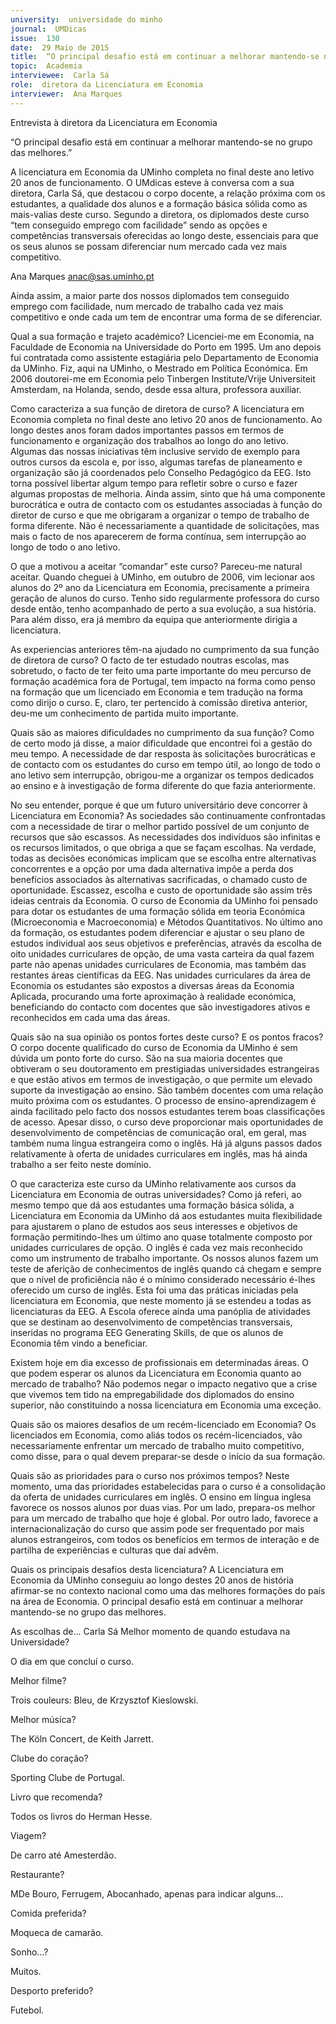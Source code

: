 ```yaml
---
university:  universidade do minho
journal:  UMDicas
issue:  130
date:  29 Maio de 2015
title:  “O principal desafio está em continuar a melhorar mantendo-se no grupo das melhores.”
topic:  Academia
interviewee:  Carla Sá
role:  diretora da Licenciatura em Economia
interviewer:  Ana Marques
---
```

 

 Entrevista à diretora da Licenciatura em Economia 

 “O principal desafio está em continuar a melhorar mantendo-se no grupo das melhores.”

 A licenciatura em Economia da UMinho completa no final deste ano letivo 20 anos de funcionamento.
 O UMdicas esteve à conversa com a sua diretora, Carla Sá, que destacou o corpo docente, a relação próxima com os estudantes, a qualidade dos alunos e a formação básica sólida como as mais-valias deste curso. Segundo a diretora, os diplomados deste curso “tem conseguido emprego com facilidade” sendo as opções e competências transversais oferecidas ao longo deste, essenciais para que os seus alunos se possam diferenciar num mercado cada vez mais competitivo.

 Ana Marques 
 anac@sas.uminho.pt 

 Ainda assim, a maior parte dos nossos diplomados tem conseguido emprego com facilidade, num mercado de trabalho cada vez mais competitivo e onde cada um tem de encontrar uma forma de se diferenciar.

 Qual a sua formação e trajeto académico?
 Licenciei-me em Economia, na Faculdade de Economia na Universidade do Porto em 1995. Um ano depois fui contratada como assistente estagiária pelo Departamento de Economia da UMinho. Fiz, aqui na UMinho, o Mestrado em Política Económica. Em 2006 doutorei-me em Economia pelo Tinbergen Institute/Vrije Universiteit Amsterdam, na Holanda, sendo, desde essa altura, professora auxiliar.

 Como caracteriza a sua função de diretora de curso?
 A licenciatura em Economia completa no final deste ano letivo 20 anos de funcionamento. Ao longo destes anos foram dados importantes passos em termos de funcionamento e organização dos trabalhos ao longo do ano letivo. Algumas das nossas iniciativas têm inclusive servido de exemplo para outros cursos da escola e, por isso, algumas tarefas de planeamento e organização são já coordenados pelo Conselho Pedagógico da EEG. Isto torna possível libertar algum tempo para refletir sobre o curso e fazer algumas propostas de melhoria.
 Ainda assim, sinto que há uma componente burocrática e outra de contacto com os estudantes associadas à função do diretor de curso e que me obrigaram a organizar o tempo de trabalho de forma diferente. Não é necessariamente a quantidade de solicitações, mas mais o facto de nos aparecerem de forma contínua, sem interrupção ao longo de todo o ano letivo.

 O que a motivou a aceitar “comandar” este curso?
 Pareceu-me natural aceitar. Quando cheguei à UMinho, em outubro de 2006, vim lecionar aos alunos do 2º ano da Licenciatura em Economia, precisamente a primeira geração de alunos do curso. Tenho sido regularmente professora do curso desde então, tenho acompanhado de perto a sua evolução, a sua história. Para além disso, era já membro da equipa que anteriormente dirigia a licenciatura.

 As experiencias anteriores têm-na ajudado no cumprimento da sua função de diretora de curso?
 O facto de ter estudado noutras escolas, mas sobretudo, o facto de ter feito uma parte importante do meu percurso de formação académica fora de Portugal, tem impacto na forma como penso na formação que um licenciado em Economia e tem tradução na forma como dirijo o curso. E, claro, ter pertencido à comissão diretiva anterior, deu-me um conhecimento de partida muito importante.

 Quais são as maiores dificuldades no cumprimento da sua função?
 Como de certo modo já disse, a maior dificuldade que encontrei foi a gestão do meu tempo. A necessidade de dar resposta às solicitações burocráticas e de contacto com os estudantes do curso em tempo útil, ao longo de todo o ano letivo sem interrupção, obrigou-me a organizar os tempos dedicados ao ensino e à investigação de forma diferente do que fazia anteriormente.

 No seu entender, porque é que um futuro universitário deve concorrer à Licenciatura em Economia?
 As sociedades são continuamente confrontadas com a necessidade de tirar o melhor partido possível de um conjunto de recursos que são escassos.
 As necessidades dos indivíduos são infinitas e os recursos limitados, o que obriga a que se façam escolhas. Na verdade, todas as decisões económicas implicam que se escolha entre alternativas concorrentes e a opção por uma dada alternativa impõe a perda dos benefícios associados às alternativas sacrificadas, o chamado custo de oportunidade. Escassez, escolha e custo de oportunidade são assim três ideias centrais da Economia.
 O curso de Economia da UMinho foi pensado para dotar os estudantes de uma formação sólida em teoria Económica (Microeconomia e Macroeconomia) e Métodos Quantitativos. No último ano da formação, os estudantes podem diferenciar e ajustar o seu plano de estudos individual aos seus objetivos e preferências, através da escolha de oito unidades curriculares de opção, de uma vasta carteira da qual fazem parte não apenas unidades curriculares de Economia, mas também das restantes áreas científicas da EEG. Nas unidades curriculares da área de Economia os estudantes são expostos a diversas áreas da Economia Aplicada, procurando uma forte aproximação à realidade económica, beneficiando do contacto com docentes que são investigadores ativos e reconhecidos em cada uma das áreas.

 Quais são na sua opinião os pontos fortes deste curso? E os pontos fracos?
 O corpo docente qualificado do curso de Economia da UMinho é sem dúvida um ponto forte do curso. São na sua maioria docentes que obtiveram o 
 seu doutoramento em prestigiadas universidades estrangeiras e que estão ativos em termos de investigação, o que permite um elevado suporte da investigação ao ensino. São também docentes com uma relação muito próxima com os estudantes. O processo de ensino-aprendizagem é ainda facilitado pelo facto dos nossos estudantes terem boas classificações de acesso.
 Apesar disso, o curso deve proporcionar mais oportunidades de desenvolvimento de competências de comunicação oral, em geral, mas também numa língua estrangeira como o inglês. Há já alguns passos dados relativamente à oferta de unidades curriculares em inglês, mas há ainda trabalho a ser feito neste domínio.

 O que caracteriza este curso da UMinho relativamente aos cursos da Licenciatura em Economia de outras universidades?
 Como já referi, ao mesmo tempo que dá aos estudantes uma formação básica sólida, a Licenciatura em Economia da UMinho dá aos estudantes muita flexibilidade para ajustarem o plano de estudos aos seus interesses e objetivos de formação permitindo-lhes um último ano quase totalmente composto por unidades curriculares de opção.
 O inglês é cada vez mais reconhecido como um instrumento de trabalho importante. Os nossos alunos fazem um teste de aferição de conhecimentos de inglês quando cá chegam e sempre que o nível de proficiência não é o mínimo considerado necessário é-lhes oferecido um curso de inglês. Esta foi uma das práticas iniciadas pela licenciatura em Economia, que neste momento já se estendeu a todas as licenciaturas da EEG. A Escola oferece ainda uma panóplia de atividades que se destinam ao desenvolvimento de competências transversais, inseridas no programa EEG Generating Skills, de que os alunos de Economia têm vindo a beneficiar.

 Existem hoje em dia excesso de profissionais em determinadas áreas. O que podem esperar os alunos da Licenciatura em Economia quanto ao mercado de trabalho?
 Não podemos negar o impacto negativo que a crise que vivemos tem tido na empregabilidade dos diplomados do ensino superior, não constituindo a nossa licenciatura em Economia uma exceção.

 Quais são os maiores desafios de um recém-licenciado em Economia?
 Os licenciados em Economia, como aliás todos os recém-licenciados, vão necessariamente enfrentar um mercado de trabalho muito competitivo, como disse, para o qual devem preparar-se desde o início da sua formação.

 Quais são as prioridades para o curso nos próximos tempos?
 Neste momento, uma das prioridades estabelecidas para o curso é a consolidação da oferta de unidades curriculares em inglês. O ensino em língua inglesa favorece os nossos alunos por duas vias.
 Por um lado, prepara-os melhor para um mercado de trabalho que hoje é global. Por outro lado, favorece a internacionalização do curso que assim pode ser frequentado por mais alunos estrangeiros, com todos os benefícios em termos de interação e de partilha de experiências e culturas que daí advêm.

 Quais os principais desafios desta licenciatura?
 A Licenciatura em Economia da UMinho conseguiu ao longo destes 20 anos de história afirmar-se no contexto nacional como uma das melhores formações do país na área de Economia. O principal desafio está em continuar a melhorar mantendo-se no grupo das melhores.

 

 As escolhas de...
 Carla Sá Melhor momento de quando estudava na Universidade?

 O dia em que concluí o curso.

 Melhor filme?

 Trois couleurs: Bleu, de Krzysztof Kieslowski.

 Melhor música?

 The Köln Concert, de Keith Jarrett.

 Clube do coração?

 Sporting Clube de Portugal.

 Livro que recomenda?

 Todos os livros do Herman Hesse.

 Viagem?

 De carro até Amesterdão.

 Restaurante?

 MDe Bouro, Ferrugem, Abocanhado, apenas para indicar alguns...

 Comida preferida?

 Moqueca de camarão.

 Sonho…?

 Muitos.

 Desporto preferido?

 Futebol.

